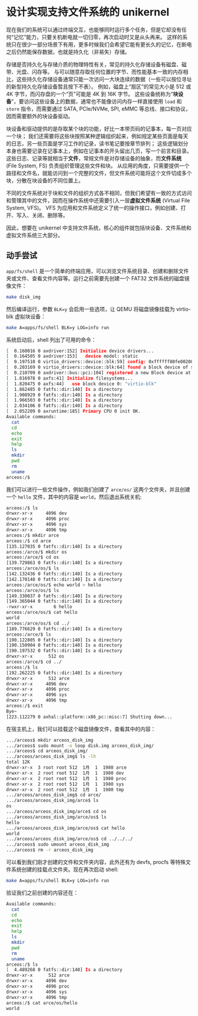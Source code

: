 # 设计实现支持文件系统的 unikernel

现在我们的系统可以通过终端交互，也能够同时运行多个任务，但是它却没有任何“记忆”能力，只要关机断电就一切归零，再次启动时又是从头再来。
这样的系统只在很少一部分场景下有用，更多时候我们会希望它能有更长久的记忆，在断电之后仍然能保存数据，也就是持久化（非易失）存储。

存储是否持久化与存储介质的物理特性有关，常见的持久化存储设备有磁盘、磁带、光盘、闪存等。
与可以随意存取任何位置的字节、而性能基本一致的内存相比，这些持久化存储设备通常只能一次访问一大块连续的数据（一些可以按位寻址的新型持久化存储设备暂且按下不表）。
例如，磁盘上“扇区”的常见大小是 512 或 4K 字节，而闪存盘的一个“页”可能是 4K 到 16K 字节。
这些设备统称为“**块设备**”，要访问这些设备上的数据，通常也不能像访问内存一样直接使用 `load` 和 `store` 指令，而需要通过 SATA, PCIe/NVMe, SPI, eMMC 等总线、接口和协议，因而需要额外的块设备驱动。

块设备和驱动提供的是存取某个块的功能，好比一本带页码的记事本，每一页对应一个块；
我们还需要将这些块按照某种逻辑组织起来，例如规定某些页面是每天的日志，另一些页面是学习工作的记录，读书笔记要按章节排列；
这些逻辑划分本身也需要记录在记事本上，例如在记事本的开头留出几页，写一个前言和目录。
这些日志、记录等就相当于**文件**，常规文件是对存储设备的抽象，而**文件系统** (File System, FS) 负责组织管理这些文件和块。
从应用的角度，只需要提供一个路径和文件名，就能访问到一个完整的文件，但文件系统可能将这个文件切成多个块，分散在块设备的不同位置上。

不同的文件系统对于块和文件的组织方式各不相同，但我们希望有一致的方式访问和管理其中的文件，因而在操作系统中还需要引入一层**虚拟文件系统** (Virtual File System, VFS)。
VFS 为应用和文件系统定义了统一的操作接口，例如创建、打开、写入、关闭、删除等。

因此，想要在 unikernel 中支持文件系统，核心的组件就包括块设备、文件系统和虚拟文件系统三大部分。

## 动手尝试

`app/fs/shell` 是一个简单的终端应用，可以浏览文件系统目录、创建和删除文件夹或文件、查看文件内容等。运行之前需要先创建一个 FAT32 文件系统的磁盘镜像文件：

```sh
make disk_img
```

然后编译运行，参数 `BLK=y` 会启用一些选项，让 QEMU 将磁盘镜像挂载为 virtio-blk 虚拟块设备：

```sh
make A=apps/fs/shell BLK=y LOG=info run
```

系统启动后，shell 列出了可用的命令：

```sh
[  0.160016 0 axdriver:152] Initialize device drivers...
[  0.164505 0 axdriver:153]   device model: static
[  0.197510 0 virtio_drivers::device::blk:59] config: 0xffffff80fe002000
[  0.203169 0 virtio_drivers::device::blk:64] found a block device of size 65536KB
[  0.210709 0 axdriver::bus::pci:104] registered a new Block device at 00:03.0: "virtio-blk"
[  1.816978 0 axfs:41] Initialize filesystems...
[  1.820475 0 axfs:44]   use block device 0: "virtio-blk"
[  1.862485 0 fatfs::dir:140] Is a directory
[  1.908929 0 fatfs::dir:140] Is a directory
[  1.966503 0 fatfs::dir:140] Is a directory
[  2.034106 0 fatfs::dir:140] Is a directory
[  2.052209 0 axruntime:185] Primary CPU 0 init OK.
Available commands:
  cat
  cd
  echo
  exit
  help
  ls
  mkdir
  pwd
  rm
  uname
arceos:/$
```

我们可以进行一些文件操作，例如我们创建了 `arce/os/` 这两个文件夹，并且创建一个 `hello` 文件，其中的内容是 `world`，然后退出系统关机:

```sh
arceos:/$ ls
drwxr-xr-x     4096 dev
drwxr-xr-x     4096 proc
drwxr-xr-x     4096 sys
drwxr-xr-x     4096 tmp
arceos:/$ mkdir arce
arceos:/$ cd arce
[135.127035 0 fatfs::dir:140] Is a directory
arceos:/arce/$ mkdir os
arceos:/arce/$ cd os
[139.729863 0 fatfs::dir:140] Is a directory
arceos:/arce/os/$ ls
[142.132436 0 fatfs::dir:140] Is a directory
[142.170148 0 fatfs::dir:140] Is a directory
arceos:/arce/os/$ echo world > hello
arceos:/arce/os/$ ls
[149.330037 0 fatfs::dir:140] Is a directory
[149.365044 0 fatfs::dir:140] Is a directory
-rwxr-xr-x        6 hello
arceos:/arce/os/$ cat hello
world
arceos:/arce/os/$ cd ../
[189.776629 0 fatfs::dir:140] Is a directory
arceos:/arce/$ ls
[190.122805 0 fatfs::dir:140] Is a directory
[190.150904 0 fatfs::dir:140] Is a directory
[190.197532 0 fatfs::dir:140] Is a directory
drwxr-xr-x      512 os
arceos:/arce/$ cd ../
arceos:/$ ls
[192.262225 0 fatfs::dir:140] Is a directory
drwxr-xr-x      512 arce
drwxr-xr-x     4096 dev
drwxr-xr-x     4096 proc
drwxr-xr-x     4096 sys
drwxr-xr-x     4096 tmp
arceos:/$ exit
Bye~
[223.112279 0 axhal::platform::x86_pc::misc:7] Shutting down...
```

在宿主机上，我们可以挂载这个磁盘镜像文件，查看其中的内容：

```sh
.../arceos$ mkdir arceos_disk_img
.../arceos$ sudo mount -o loop disk.img arceos_disk_img/
.../arceos$ cd arceos_disk_img/
.../arceos/arceos_disk_img$ ls -lh
total 12K
drwxr-xr-x  3 root root 512  1月  1  1980 arce
drwxr-xr-x  2 root root 512  1月  1  1980 dev
drwxr-xr-x  2 root root 512  1月  1  1980 proc
drwxr-xr-x  2 root root 512  1月  1  1980 sys
drwxr-xr-x  2 root root 512  1月  1  1980 tmp
.../arceos/arceos_disk_img$ cd arce/
.../arceos/arceos_disk_img/arce$ ls
os
.../arceos/arceos_disk_img/arce$ cd os
.../arceos/arceos_disk_img/arce/os$ ls
hello
.../arceos/arceos_disk_img/arce/os$ cat hello
world
.../arceos/arceos_disk_img/arce/os$ cd ../../../
.../arceos$ sudo umount arceos_disk_img
.../arceos$ rm -r arceos_disk_img
```

可以看到我们刚才创建的文件和文件夹内容，此外还有为 devfs, procfs 等特殊文件系统创建的挂载点文件夹。现在再次启动 shell:

```sh
make A=apps/fs/shell BLK=y LOG=info run
```

验证我们之前创建的内容还在：

```sh
Available commands:
  cat
  cd
  echo
  exit
  help
  ls
  mkdir
  pwd
  rm
  uname
arceos:/$ ls
[  4.489268 0 fatfs::dir:140] Is a directory
drwxr-xr-x      512 arce
drwxr-xr-x     4096 dev
drwxr-xr-x     4096 proc
drwxr-xr-x     4096 sys
drwxr-xr-x     4096 tmp
arceos:/$ cat arce/os/hello
world
```
